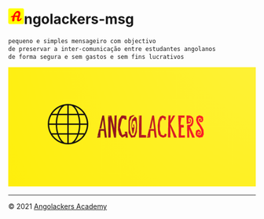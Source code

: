 # ![icone-angolackers](app/static/img/logo/favicon_io/favicon-32x32.png)ngolackers-msg

    pequeno e simples mensageiro com objectivo
    de preservar a inter-comunicação entre estudantes angolanos
    de forma segura e sem gastos e sem fins lucrativos

[![logo-angolackers](app/static/img/logo/05.png)]()

---

&copy; 2021 [Angolackers Academy](#)

